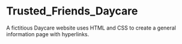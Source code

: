 # Trusted_Friends_Daycare
A fictitious Daycare website uses HTML and CSS to create a general information page with hyperlinks.
